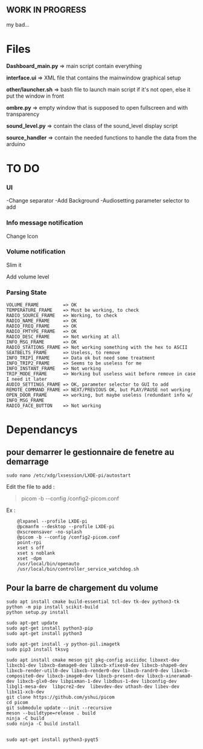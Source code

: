 ## WORK IN PROGRESS
my bad...

# Files

**Dashboard_main.py**  => main script contain everything 

**interface.ui** => XML file that contains the mainwindow graphical setup

**other/launcher.sh** => bash file to launch main script if it's not open, else it put the window in front

**ombre.py** => empty window that is supposed to open fullscreen and with transparency

**sound_level.py** => contain the class of the sound_level display script

**source_handler** => contain the needed functions to handle the data from the arduino

# TO DO
### UI
-Change separator
-Add Background
-Audiosetting parameter selector to add
### Info message notification
Change Icon
### Volume notification
Slim it

Add volume level
### Parsing State
```
VOLUME_FRAME         => OK
TEMPERATURE_FRAME    => Must be working, to check
RADIO_SOURCE_FRAME   => Working, to check
RADIO_NAME_FRAME     => OK
RADIO_FREQ_FRAME     => OK
RADIO_FMTYPE_FRAME   => OK
RADIO_DESC_FRAME     => Not working at all
INFO_MSG_FRAME       => OK
RADIO_STATIONS_FRAME => Not working something with the hex to ASCII
SEATBELTS_FRAME      => Useless, to remove
INFO_TRIP1_FRAME     => Data ok but need some treatment
INFO_TRIP2_FRAME     => Seems to be useless for me
INFO_INSTANT_FRAME   => Not working
TRIP_MODE_FRAME      => Working but useless wait before remove in case I need it later
AUDIO_SETTINGS_FRAME => OK, parameter selector to GUI to add
REMOTE_COMMAND_FRAME => NEXT/PREVIOUS OK, but PLAY/PAUSE not working
OPEN_DOOR_FRAME      => working, but maybe useless (redundant info w/ INFO_MSG_FRAME
RADIO_FACE_BUTTON    => Not working
```
# Dependancys
## pour demarrer le gestionnaire de fenetre au demarrage
```
sudo nano /etc/xdg/lxsession/LXDE-pi/autostart
```
Edit the file to add  :

> picom -b --config /config2-picom.conf

Ex :
```
    @lxpanel --profile LXDE-pi
    @pcmanfm --desktop --profile LXDE-pi
    @xscreensaver -no-splash
    @picom -b --config /config2-picom.conf
    point-rpi
    xset s off
    xset s noblank
    xset -dpm
    /usr/local/bin/openauto
    /usr/local/bin/controller_service_watchdog.sh
```

## Pour la barre de chargement du volume
```
sudo apt install cmake build-essential tcl-dev tk-dev python3-tk
python -m pip install scikit-build
python setup.py install

sudo apt-get update
sudo apt-get install python3-pip
sudo apt-get install python3

sudo apt-get install -y python-pil.imagetk
sudo pip3 install tksvg

sudo apt install cmake meson git pkg-config asciidoc libxext-dev libxcb1-dev libxcb-damage0-dev libxcb-xfixes0-dev libxcb-shape0-dev libxcb-render-util0-dev libxcb-render0-dev libxcb-randr0-dev libxcb-composite0-dev libxcb-image0-dev libxcb-present-dev libxcb-xinerama0-dev libxcb-glx0-dev libpixman-1-dev libdbus-1-dev libconfig-dev libgl1-mesa-dev  libpcre2-dev  libevdev-dev uthash-dev libev-dev libx11-xcb-dev
git clone https://github.com/yshui/picom
cd picom
git submodule update --init --recursive
meson --buildtype=release . build
ninja -C build
sudo ninja -C build install


sudo apt-get install python3-pyqt5
```
